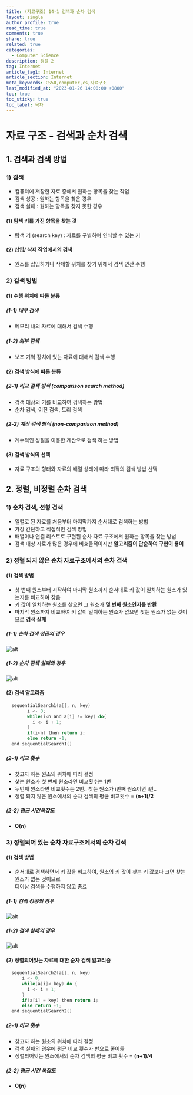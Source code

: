 ```yaml
---
title: (자료구조) 14-1 검색과 순차 검색
layout: single
author_profile: true
read_time: true
comments: true
share: true
related: true
categories:
  - Computer Science
description: 정렬 2
tag: Internet
article_tag1: Internet
article_section: Internet
meta_keywords: CS50,computer,cs,자료구조
last_modified_at: "2023-01-26 14:00:00 +0800"
toc: true
toc_sticky: true
toc_label: 목차
---
```


# 자료 구조 - 검색과 순차 검색

## 1. 검색과 검색 방법

### 1) 검색

- 컴퓨터에 저장한 자료 중에서 원하는 항목을 찾는 작업
- 검색 성공 : 원하는 항목을 찾은 경우
- 검색 실패 : 원하는 항목을 찾지 못한 경우

#### (1) 탐색 키를 가진 항목을 찾는 것

- 탐색 키 (search key) : 자료를 구별하여 인식할 수 있는 키

#### (2) 삽입/ 삭제 작업에서의 검색

- 원소를 삽입하거나 삭제할 위치를 찾기 위해서 검색 연산 수행

### 2) 검색 방법

#### (1) 수행 위치에 따른 분류

##### (1-1) 내부 검색

- 메모리 내의 자료에 대해서 검색 수행

##### (1-2) 외부 검색

- 보조 기억 장치에 있는 자료에 대해서 검색 수행

#### (2) 검색 방식에 따른 분류

##### (2-1) 비교 검색 방식 (comparison search method)

- 검색 대상의 키를 비교하여 검색하는 방법
- 순차 검색, 이진 검색, 트리 검색

##### (2-2) 계산 검색 방식 (non-comparison method)

- 계수적인 성질을 이용한 계산으로 검색 하는 방법

#### (3) 검색 방식의 선택

- 자료 구조의 형태와 자료의 배열 상태에 따라 최적의 검색 방법 선택

## 2. 정렬, 비정렬 순차 검색

### 1) 순차 검색, 선형 검색

- 일렬로 된 자료를 처음부터 마지막가지 순서대로 검색하는 방법
- 가장 간단하고 직접적인 검색 방법
- 배열이나 연결 리스트로 구현된 순차 자료 구조에서 원하는 항목을 찾는 방법
- 검색 대상 자료가 많은 경우에 비효율적이지만 **알고리즘이 단순하여 구현이 용이**

### 2) 정렬 되지 않은 순차 자료구조에서의 순차 검색

#### (1) 검색 방법

- 첫 번째 원소부터 시작하여 마지막 원소까지 순서대로 키 값이 일치하는 원소가 있는지를 비교하여 찾음
- 키 값이 일치하는 원소를 찾으면 그 원소가 **몇 번째 원소인지를 반환**
- 마지막 원소까지 비교하여 키 값이 일치하는 원소가 없으면 찾는 원소가 없는 것이므로 **검색 실패**

##### (1-1) 순차 검색 성공의 경우

![alt](/assets/images/post/ComputerStudy/784.png)

##### (1-2) 순차 검색 실패의 경우

![alt](/assets/images/post/ComputerStudy/785.png)

#### (2) 검색 알고리즘

```c
  sequentialSearch1(a[], n, key)
        i <- 0;
        while(i<n and a[i] != key) do{
          i <- i + 1;
        }
        if(i<n) then return i;
        else return -1;
  end sequentialSearch1()
```

##### (2-1) 비교 횟수

- 찾고자 하는 원소의 위치에 따라 결정
- 찾는 원소가 첫 번째 원소라면 비교횟수는 1번
- 두번째 원소라면 비교횟수는 2번.. 찾는 원소가 i번째 원소이면 i번..
- 정렬 되지 않은 원소에서의 순차 검색의 평균 비교횟수 = **(n+1)/2**

##### (2-2) 평균 시간복잡도

- **O(n)**

### 3) 정렬되어 있는 순차 자료구조에서의 순차 검색

#### (1) 검색 방법

- 순서대로 검색하면서 키 값을 비교하여, 원소의 키 값이 찾는 키 값보다 크면 찾는 원소가 없는 것이므로  
  더이상 검색을 수행하지 않고 종료

##### (1-1) 검색 성공의 경우

![alt](/assets/images/post/ComputerStudy/786.png)

##### (1-2) 검색 실패의 경우

![alt](/assets/images/post/ComputerStudy/787.png)

#### (2) 정렬되어있는 자료에 대한 순차 검색 알고리즘

```c
  sequentialSearch2(a[], n, key)
      i <- 0;
      while(a[i]< key) do {
        i <- i + 1;
      }
      if(a[i] = key) then return i;
      else return -1;
  end sequentialSearch2()
```

##### (2-1) 비교 횟수

- 찾고자 하는 원소의 위치에 따라 결정
- 검색 실패의 경우에 평균 비교 횟수가 반으로 줄어듦
- 정렬되어잇는 원소에서의 순차 검색의 평균 비교 횟수 = **(n+1)/4**

##### (2-2) 평균 시간 복잡도

- **O(n)**
